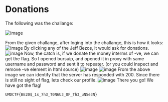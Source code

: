# Donations
The following was the challange:

![image](https://github.com/Rochit02/write-up/assets/150697578/3f1a6d2b-c761-4af5-ab27-f2cf46e14240) 

From the given challange, after loging into the challange, this is how it looks:
![image](https://github.com/Rochit02/write-up/assets/150697578/1ac93e9f-2b84-4eec-8f52-4cf86f140d07)
By clicking any of the Jeff Bezos, it would ask for donations.
![image](https://github.com/Rochit02/write-up/assets/150697578/133d5d90-775a-470c-bea4-0197bcbaf5f0)
Now, the catch is, if we donate the money interms of -ve, we can get the flag.
So I opened bursuip, and opened it in proxy with same username and password and sent it to repeater. (or you could inspect and remove -ve element in html source)
![image](https://github.com/Rochit02/write-up/assets/150697578/ff1c75d0-ebd3-4631-921c-cbd7f838e589)
![image](https://github.com/Rochit02/write-up/assets/150697578/7945fb8c-4414-400f-88b3-63b596d11689)
From the above image we can identify that the server has responded with 200.
Since there is still no sight of flag, lets check our profile.
![image](https://github.com/Rochit02/write-up/assets/150697578/3ff2ae52-45ab-43fa-bded-b0907e041e29)
There you go! We have got the flag!

```UMDCTF{BE20$_1s_7h3_T0N6U3_OF_Th3_uN5e3N}```
